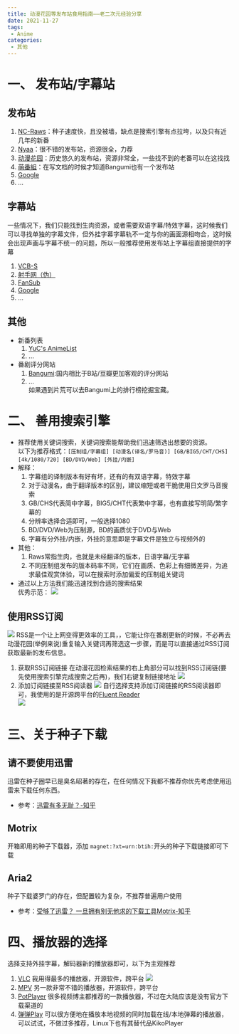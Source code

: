 ```yaml
---
title: 动漫花园等发布站食用指南——老二次元经验分享
date: 2021-11-27
tags:
 - Anime
categories:
 - 其他
---
```


# 一、 发布站/字幕站
## 发布站
  1. [NC-Raws](https://nc.raws.dev/0:/)：种子速度快，且没被墙，缺点是搜索引擎有点拉垮，以及只有近几年的新番
  2. [Nyaa](https://nyaa.si/)：很不错的发布站，资源很全，力荐
  3. [动漫花园](https://share.dmhy.org/)：历史悠久的发布站，资源非常全，一些找不到的老番可以在这找找
  4. [萌番組](https://bangumi.moe/)：在写文档的时候才知道Bangumi也有一个发布站
  5. [Google](https://google.com/)
  6. ...
## 字幕站
  一些情况下，我们只能找到生肉资源，或者需要双语字幕/特效字幕，这时候我们可以寻找单独的字幕文件，但外挂字幕字幕轨不一定与你的画面源相吻合，这时候会出现声画与字幕不统一的问题，所以一般推荐使用发布站上字幕组直接提供的字幕
  1. [VCB-S](https://bbs.acgrip.com/)
  2. [射手网（伪）](https://assrt.net/)
  3. [FanSub](https://www.zhengmianshang.me/)
  4. [Google](https://google.com/)
  5. ...
## 其他
- 新番列表
  1. [YuC's AnimeList](https://yuc.wiki/)
  2. ...
- 番剧评分网站
  1. [Bangumi](https://bgm.tv/):国内相比于B站/豆瓣更加客观的评分网站
  2. ...  
  如果遇到片荒可以去Bangumi上的排行榜挖掘宝藏。
# 二、 善用搜索引擎
- 推荐使用关键词搜索，关键词搜索能帮助我们迅速筛选出想要的资源。  
  以下为推荐格式：`[压制组/字幕组] [动漫名(译名/罗马音)] [GB/BIG5/CHT/CHS] [4k/1080/720] [BD/DVD/Web] [外挂/内嵌]`
- 解释：
  1. 字幕组的译制版本有好有坏，还有的有双语字幕，特效字幕
  2. 对于动漫名，由于翻译版本的区别，建议缩短或者干脆使用日文罗马音搜索
  3. GB/CHS代表简中字幕，BIG5/CHT代表繁中字幕，也有直接写明简/繁字幕的
  4. 分辨率选择合适即可，一般选择1080
  5. BD/DVD/Web为压制源，BD的画质优于DVD与Web
  6. 字幕有分外挂/内嵌，外挂的意思即是字幕文件是独立与视频外的
- 其他：  
  1. Raws常指生肉，也就是未经翻译的版本，日语字幕/无字幕
  2. 不同压制组发布的版本码率不同，它们在画质、色彩上有细微差异，为追求最佳观赏体验，可以在搜索时添加偏爱的压制组关键词  
- 通过以上方法我们能迅速找到合适的搜索结果  
  优秀示范：
![](./image/AnimeSearch.md/2021-11-27-19-15-31.png)
## 使用RSS订阅
![](./image/AnimeSearch.md/2021-12-03-12-59-11.png)
RSS是一个让上网变得更效率的工具，，它能让你在番剧更新的时候，不必再去动漫花园(举例来说)重复输入关键词再筛选这一步骤，而是可以直接通过RSS订阅获取最新的发布信息。
1. 获取RSS订阅链接
在动漫花园检索结果的右上角部分可以找到RSS订阅链(要先使用搜索引擎完成搜索之后再)，我们右键复制链接地址
![](./image/AnimeSearch.md/2021-11-27-19-15-31copy.png)
2. 添加订阅链接至RSS阅读器
![](image/AnimeSearch.md/2021-12-04-18-01-19.png)
自行选择支持添加订阅链接的RSS阅读器即可，我使用的是开源跨平台的[Fluent Reader](https://www.electronjs.org/apps/fluent-reader)  
![](image/AnimeSearch.md/2021-12-04-18-06-37.png)

# 三、关于种子下载
## 请不要使用迅雷
迅雷在种子圈早已是臭名昭著的存在，在任何情况下我都不推荐你优先考虑使用迅雷来下载任何东西。
- 参考：[迅雷有多无耻？-知乎](https://www.zhihu.com/question/377748570)
## Motrix
开箱即用的种子下载器，添加 `magnet:?xt=urn:btih:`开头的种子下载链接即可下载
## Aria2
种子下载婆罗门的存在，但配置较为复杂，不推荐普遍用户使用
- 参考：[受够了迅雷？ 一旦拥有别无他求的下载工具Motrix-知乎](https://zhuanlan.zhihu.com/p/77093612)
# 四、播放器的选择
选择支持外挂字幕，解码器新的播放器即可，以下为主观推荐
1. [VLC](https://www.videolan.org/vlc/index.zh-TW.html)
我用得最多的播放器，开源软件，跨平台
![](./image/AnimeSearch.md/2021-11-27-20-24-02.png)
1. [MPV](https://mpv.io/)
另一款非常不错的播放器，开源软件，跨平台
3. [PotPlayer](http://potplayer.tv/?lang=zh_TW)
很多视频博主都推荐的一款播放器，不过在大陆应该是没有官方下载渠道的
4. [弹弹Play](http://www.dandanplay.com/)
可以很方便地在播放本地视频的同时加载在线/本地弹幕的播放器，可以试试，不做过多推荐，Linux下也有其替代品KikoPlayer